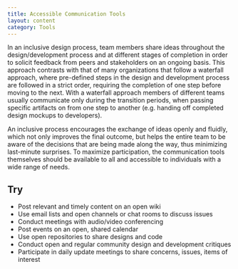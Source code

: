 ```yaml
---
title: Accessible Communication Tools
layout: content
category: Tools
---
```


In an inclusive design process, team members share ideas throughout the design/development process and at different stages of completion in order to solicit feedback from peers and stakeholders on an ongoing basis. This approach contrasts with that of many organizations that follow a waterfall approach, where pre-defined steps in the design and development process are followed in a strict order, requiring the completion of one step before moving to the next. With a waterfall approach members of different teams usually communicate only during the transition periods, when passing specific artifacts on from one step to another (e.g. handing off completed design mockups to developers).

An inclusive process encourages the exchange of ideas openly and fluidly, which not only improves the final outcome, but helps the entire team to be aware of the decisions that are being made along the way, thus minimizing last-minute surprises. To maximize participation, the communication tools themselves should be available to all and accessible to individuals with a wide range of needs.

## Try

* Post relevant and timely content on an open wiki
* Use email lists and open channels or chat rooms to discuss issues
* Conduct meetings with audio/video conferencing
* Post events on an open, shared calendar
* Use open repositories to share designs and code
* Conduct open and regular community design and development critiques
* Participate in daily update meetings to share concerns, issues, items of interest
